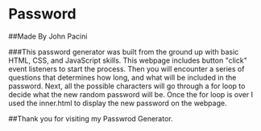 # Password


##Made By John Pacini


###This password generator was built from the ground up with basic HTML, CSS, and JavaScript skills. This webpage includes button "click" event listeners to start the process. Then you will encounter a series of questions that determines how long, and what will be included in the password. Next, all the possible characters will go through a for loop to decide what the new random password will be. Once the for loop is over I used the inner.html to display the new password on the webpage.

##Thank you for visiting my Passwrod Generator.

